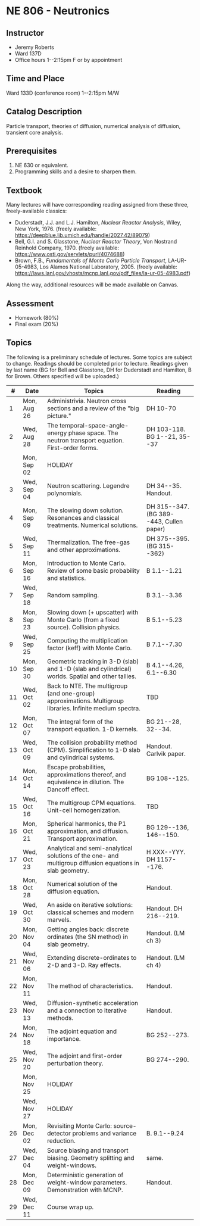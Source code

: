 # NE 806 - Neutronics

## Instructor

 - Jeremy Roberts 
 - Ward 137D 
 - Office hours 1--2:15pm F or by appointment

## Time and Place

Ward 133D (conference room) 1--2:15pm M/W

## Catalog Description

Particle transport, theories of diffusion, numerical analysis of
diffusion, transient core analysis.

## Prerequisites

 1. NE 630 or equivalent.
 2. Programming skills and a desire to sharpen them.


## Textbook

Many lectures will have corresponding reading assigned from these three,
freely-available classics:

  - Duderstadt, J.J. and L.J. Hamilton, *Nuclear Reactor Analysis*,
    Wiley, New York, 1976. 
    (freely available: https://deepblue.lib.umich.edu/handle/2027.42/89079)
  - Bell, G.I. and S. Glasstone, *Nuclear Reactor Theory*,
    Von Nostrand Reinhold Company, 1970. 
    (freely available: https://www.osti.gov/servlets/purl/4074688)
  - Brown, F.B., *Fundamentals of Monte Carlo Particle Transport*,
    LA-UR-05-4983, Los Alamos National Laboratory, 2005.
    (freely available: https://laws.lanl.gov/vhosts/mcnp.lanl.gov/pdf_files/la-ur-05-4983.pdf)

Along the way, additional resources will be made available on Canvas.


## Assessment

 - Homework (80%)
 - Final exam (20%)

## Topics

The following is a preliminary schedule of lectures.  Some topics are subject to change.
Readings should be completed prior to lecture.  Readings given by last name
(BG for Bell and Glasstone, DH for Duderstadt and Hamilton, B for Brown.  Others
specified will be uploaded.)


| #  |  Date      | Topics                                                            | Reading            |
|----|----------- |-------------------------------------------------------------------|--------------------|
|	1	|	Mon, Aug 26	|	Administrivia.  Neutron cross sections and a review of the "big picture."	|	DH 10-70
|	2	|	Wed, Aug 28	|	The temporal-space-angle-energy phase space.  The neutron transport equation.  First-order forms.	|	DH 103-118.  BG 1--21, 35--37
|		|	Mon, Sep 02	|	HOLIDAY	|	
|	3	|	Wed, Sep 04	|	Neutron scattering.  Legendre polynomials. 	|	DH 34--35.  Handout.
|	4	|	Mon, Sep 09	|	The slowing down solution.  Resonances and classical treatments.  Numerical solutions.	|	DH 315--347. (BG 389--443, Cullen paper)
|	5	|	Wed, Sep 11	|	Thermalization.  The free-gas and other approximations.	|	DH 375--395. (BG 315--362)
|	6	|	Mon, Sep 16	|	Introduction to Monte Carlo.  Review of some basic probability and statistics. 	|	B 1.1--1.21
|	7	|	Wed, Sep 18	|	Random sampling.	|	B 3.1--3.36
|	8	|	Mon, Sep 23	|	Slowing down (+ upscatter) with Monte Carlo (from a fixed source).   Collision physics.  	|	B 5.1--5.23
|	9	|	Wed, Sep 25	|	Computing the multiplication factor (keff) with Monte Carlo.	|	B 7.1--7.30
|	10	|	Mon, Sep 30	|	Geometric tracking in 3-D (slab) and 1-D (slab and cylindrical) worlds.  Spatial and other tallies.	|	B 4.1--4.26, 6.1--6.30
|	11	|	Wed, Oct 02	|	Back to NTE.  The multigroup (and one-group) approximations.  Multigroup libraries.  Infinite medium spectra.	|	TBD
|	12	|	Mon, Oct 07	|	The integral form of the transport equation.  1-D kernels.	|	BG 21--28, 32--34.
|	13	|	Wed, Oct 09	|	The collision probability method (CPM).  Simplification to 1-D slab and cylindrical systems.	|	Handout.  Carlvik paper.
|	14	|	Mon, Oct 14	|	Escape probabilities, approximations thereof, and equivalence in dilution.  The Dancoff effect.	|	BG 108--125.
|	15	|	Wed, Oct 16	|	The multigroup CPM equations.  Unit-cell homogenization.	|	TBD
|	16	|	Mon, Oct 21	|	Spherical harmonics, the P1 approximation, and diffusion.  Transport approximation.	|	BG 129--136, 146--150.
|	17	|	Wed, Oct 23	|	Analytical and semi-analytical solutions of the one- and multigroup diffusion equations in slab geometry.	|	H XXX--YYY.  DH 1157--176.
|	18	|	Mon, Oct 28	|	Numerical solution of the diffusion equation.  	|	Handout. 
|	19	|	Wed, Oct 30	|	An aside on iterative solutions: classical schemes and modern marvels.	|	Handout. DH 216--219.
|	20	|	Mon, Nov 04	|	Getting angles back: discrete ordinates (the SN method) in slab geometry.  	|	Handout. (LM ch 3)
|	21	|	Wed, Nov 06	|	Extending discrete-ordinates to 2-D and 3-D.  Ray effects.	|	Handout. (LM ch 4)
|	22	|	Mon, Nov 11	|	The method of characteristics.	|	Handout.
|	23	|	Wed, Nov 13	|	Diffusion-synthetic acceleration and a connection to iterative methods.	|	Handout.
|	24	|	Mon, Nov 18	|	The adjoint equation and importance. 	|	BG 252--273.
|	25	|	Wed, Nov 20	|	The adjoint and first-order perturbation theory. 	|	BG 274--290.
|		|	Mon, Nov 25	|	HOLIDAY	|	
|		|	Wed, Nov 27	|	HOLIDAY	|	
|	26	|	Mon, Dec 02	|	Revisiting Monte Carlo: source-detector problems and variance reduction.	|	B. 9.1--9.24
|	27	|	Wed, Dec 04	|	Source biasing and transport biasing.  Geometry splitting and weight-windows.	|	same.
|	28	|	Mon, Dec 09	|	Deterministic generation of weight-window parameters.  Demonstration with MCNP.	|	Handout.
|	29	|	Wed, Dec 11	|	Course wrap up.	|	
							
							
							
							
							
							
							
							
							
							
							
							
							
							
							
							
							
							
							
							
							
							
							
							
							
							
							
							
							
							
							
							
							
							
							
							
							
							
							
							
							
							
							
							
							
							
							
							
							
							
							
							
							
							
							
							
							
							
							
							
							
							
							
							
							
							
							
							
							
							
							
							
							
							
							
							
							
							
							
							
							
							
							
							
							
							
							
							
							
							
							
							
							
							
							
							
							
							
							
							
							
							
							
							
							
							
							
							
							
							
							
							
							
							
							
							
							
							
							
							
							
							
							
							
							
							
							
							
							
							
							
							
							
							
							
							
							
							
							
							
							
							
							
							
							
							
							
							
							
							
							
							
							
							
							
							
							
							
							
							
							
							
							
							
							
							
							
							
							
							
							
							
							
							
							
							
							
							
							
							
							
							
							
							
							
							
							
							
							
							
							
							
							
							
							
							
							
							
							
							
							
							
							
							
							
							
							
							
							
							
							
							
							
							
							
							
							
							
							
							
							
							
							
							
							
							
							
							
							
							
							
							
							
							
							
							
							
							
							
							
							
							
							
							
							
							
							
							
							
							
							
							
							
							
							
							
							
							
							
							
							
							
							
							
							
							
							
							
							
							
							
							
							
							
							
							
							
							
							
							
							
							
							
							
							
							
							
							
							
							
							
							
							
							
							
							
							
							
							
							
							
							
							
							
							
							
							
							
							
							
							
							
							
							
							
							
							
							
							
							
							
							
							
							
							
							
							
							
							
							
							
							
							
							
							
							
							
							
							
							
							
							
							
							
							
							
							
							
							
							
							
							
							
							
							
							
							
							
							
							
							
							
							
							
							
							
							
							
							
							
							
							
							
							
							
							
							
							
							
							
							
							
							
							
							
							
							
							
							
							
							
							
							
							
							
							
							
							
							
							
							
							
							
							
							
							
							
							
							
							
							
							
							
							
							
							
							
							
							
							
							
							
							
							
							
							
							
							
							
							
							
							
							
							
							
							
							
							
							
							
							
							
							
							
							
							
							
							
							
							
							
							
							
							
							
							
							
							
							
							
							
							
							
							
							
							
							
							
							
							
							
							
							
							
							
							
							
							
							
							
							
							
							
							
							
							
							
							
							
							
							
							
							
							
							
							
							
							
							
							
							
							
							
							
							
							
							
							
							
							
							
							
							
							
							
							
							
							
							
							
							
							
							
							
							
							
							
							
							
							
							
							
							
							
							
							
							
							
							
							
							
							
							
							
							
							
							
							
							
							
							
							
							
							
							
							
							
							
							
							
							
							
							
							
							
							
							
							
							
							
							
							
							
							
							
							
							
							
							
							
							
							
							
							
							
							
							
							
							
							
							
							
							
							
							
							
							
							
							
							
							
							
							
							
							
							
							
							
							
							
							
							
							
							
							
							
							
							
							
							
							
							
							
							
							
							
							
							
							
							
							
							
							
							
							
							
							
							
							
							
							
							
							
							
							
							
							
							
							
							
							
							
							
							
							
							
							
							
							
							
							
							
							
							
							
							
							
							
							
							
							
							
							
							
							
							
							
							
							
							
							
							
							
							
							
							
							
							
							
							
							
							
							
							
							
							
							
							
							
							
							
							
							
							
							
							
							
							
							
							
							
							
							
							
							
							
							
							
							
							
							
							
							
							
							
							
							
							
							
							
							
							
							
							
							
							
							
							
							
							
							
							
							
							
							
							
							
							
							
							
							
							
							
							
							
							
							
							
							
							
							
							
							
							
							
							
							
							
							
							
							
							
							
							
							
							
							
							
							
							
							
							
							
							
							
							
							
							
							
							
							
							
							
							
							
							
							
							
							
							
							
							
							
							
							
							
							
							
							
							
							
							
							
							
							
							
							
							
							
							
							
							
							
							
							
							
							
							
							
							
							
							
							
							
							
							
							
							
							
							
							
							
							
							
							
							
							
							
							
							
							
							
							
							
							
							
							
							
							
							
							
							
							
							
							
							
							
							
							
							
							
							
							
							
							
							
							
							
							
							
							
							
							
							
							
							
							
							
							
							
							
							
							
							
							
							
							
							
							
							
							
							
							
							
							
							
							
							
							
							
							
							
							
							
							
							
							
							
							
							
							
							
							
							
							
							
							
							
							
							
							
							
							
							
							
							
							
							
							
							
							
							
							
							
							
							
							
							
							
							
							
							
							
							
							
							
							
							
							
							
							
							
							



